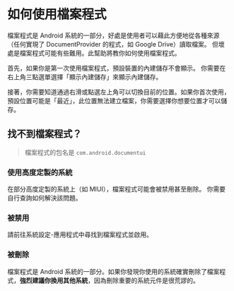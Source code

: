 # 如何使用檔案程式

檔案程式是 Android 系統的一部分，好處是使用者可以藉此方便地從各種來源（任何實現了 DocumentProvider 的程式，如 Google Drive）讀取檔案。
但壞處是檔案程式可能有些難用。此幫助將教你如何使用檔案程式。

首先，如果你是第一次使用檔案程式，預設裝置的內建儲存不會顯示。
你需要在右上角三點選單選擇「顯示內建儲存」來顯示內建儲存。

接著，你需要知道通過右滑或點選左上角可以切換目前的位置。如果你首次使用，預設位置可能是「最近」，此位置無法建立檔案，你需要選擇你想要位置才可以儲存。

## 找不到檔案程式？

> 檔案程式的包名是 `com.android.documentui`

### 使用高度定製的系統

在部分高度定製的系統上（如 MIUI），檔案程式可能會被禁用甚至刪除。
你需要自行查詢如何解決該問題。

### 被禁用

請前往系統設定-應用程式中尋找到檔案程式並啟用。

### 被刪除

檔案程式是 Android 系統的一部分。如果你發現你使用的系統確實刪除了檔案程式，**強烈建議你換用其他系統**，因為刪除重要的系統元件是很荒謬的。
